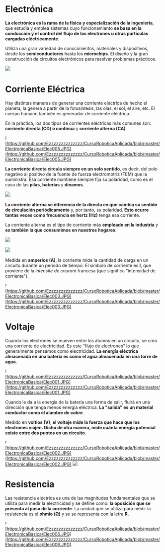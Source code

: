 # Electrónica

**La electrónica es la rama de la física y especialización de la ingeniería**, que estudia y emplea sistemas cuyo funcionamiento **se basa en la conducción y el control del flujo de los electrones u otras partículas cargadas eléctricamente**.

Utiliza una gran variedad de conocimientos, materiales y dispositivos, desde los **semiconductores** hasta los **microchips**. El diseño y la gran construcción de circuitos electrónicos para resolver problemas prácticos.

![](http://robolution.mx/clases/electronica_basica/electronica_1.png)

# Corriente Eléctrica

Hay distintas maneras de generar una corriente eléctrica de hecho el planeta, la genera a partir de la fotosíntesis, las olas, el sol, el aire, etc. El cuerpo humano también es generador de corriente eléctrica.

En la práctica, los dos tipos de corrientes eléctricas más comunes son: **corriente directa (CD) o continua** y **corriente alterna (CA)**. 

![https://github.com/Ezzzzzzzzzzzzzz/CursoRoboticaAplicada/blob/master/ElectronicaBasica/Elec005.JPG](https://github.com/Ezzzzzzzzzzzzzz/CursoRoboticaAplicada/blob/master/ElectronicaBasica/Elec005.JPG)

**La corriente directa circula siempre en un solo sentido**, es decir, del polo negativo al positivo de la fuente de fuerza electromotriz (FEM) que la suministra. Esa corriente mantiene siempre fija su polaridad, como es el caso de las **pilas**, **baterías** y **dinamos**.

![](http://robolution.mx/clases/electronica_basica/electronica_3.jpg)

**La corriente alterna se diferencia de la directa en que cambia su sentido de circulación periódicamente** y, por tanto, su polaridad. **Esto ocurre tantas veces como frecuencia en hertz (Hz)** tenga esa corriente. 

La corriente alterna es el tipo de corriente más **empleado en la industria** y **es también la que consumimos en nuestros hogares**.

![](http://robolution.mx/clases/electronica_basica/electronica_2.jpg)

![](https://i.pinimg.com/originals/12/d6/1a/12d61ad8fd8344609ad9d5caee99dc1b.gif)

Medida en **amperios (A)**, la corriente mide la cantidad de carga en un circuito durante un período de tiempo. El símbolo de corriente es **I**, que proviene de la *intensité de courant* francesa (que significa "intensidad de corriente").

![https://github.com/Ezzzzzzzzzzzzzz/CursoRoboticaAplicada/blob/master/ElectronicaBasica/Elec003.JPG](https://github.com/Ezzzzzzzzzzzzzz/CursoRoboticaAplicada/blob/master/ElectronicaBasica/Elec003.JPG)

# Voltaje
Cuando los electrones se mueven entre los átomos en un circuito, se crea una corriente de electricidad. Es este "flujo de electrones" lo que generalmente pensamos como electricidad. **La energía eléctrica almacenada en una batería es como el agua almacenada en una torre de agua.**

![https://github.com/Ezzzzzzzzzzzzzz/CursoRoboticaAplicada/blob/master/ElectronicaBasica/Elec001.JPG](https://github.com/Ezzzzzzzzzzzzzz/CursoRoboticaAplicada/blob/master/ElectronicaBasica/Elec001.JPG)

Cuando le da a la energía de la batería una forma de salir, fluirá en una dirección que tenga menos energía eléctrica. **La "salida" es un material conductor como el alambre de cobre**.

Medido en **voltios (V)**, **el voltaje mide la fuerza que hace que los electrones viajen. Dicho de otra manera, mide cuánta energía potencial existe entre dos puntos en un circuito.**

![https://github.com/Ezzzzzzzzzzzzzz/CursoRoboticaAplicada/blob/master/ElectronicaBasica/Elec002.JPG](https://github.com/Ezzzzzzzzzzzzzz/CursoRoboticaAplicada/blob/master/ElectronicaBasica/Elec002.JPG)
![](https://3.bp.blogspot.com/-M5VOqy-nzH4/VJ9QiquRv2I/AAAAAAAAAKA/TNqSuZAjxWM/s1600/Imagen-animada-Electricidad-15.gif)
# Resistencia

Las resistencia eléctrica es una de las magnitudes fundamentales que se utiliza para medir la electricidad y se define como: **la oposición que se presenta al paso de la corriente**. La unidad que se utiliza para medir la resistencia es el **ohmio (Ω)** y se se representa con la letra **R**.

![https://github.com/Ezzzzzzzzzzzzzz/CursoRoboticaAplicada/blob/master/ElectronicaBasica/Elec006.JPG](https://github.com/Ezzzzzzzzzzzzzz/CursoRoboticaAplicada/blob/master/ElectronicaBasica/Elec006.JPG)





<!--stackedit_data:
eyJoaXN0b3J5IjpbLTE4MTI3OTMxNTMsLTE1NDgzOTcxNjgsLT
EyNDY1NzYxNjMsMTk0NDc5NzU0MSw0NTYwNzU2OTMsLTc0NzE1
NTIxOSwtMjA5ODg5NTc5OSwzNzI4MDIxMDVdfQ==
-->
